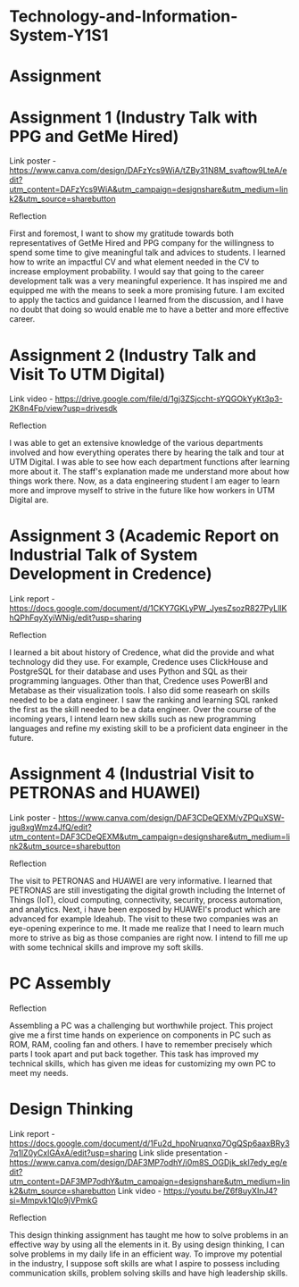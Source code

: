 # Technology-and-Information-System-Y1S1

# Assignment
# Assignment 1 (Industry Talk with PPG and GetMe Hired)

Link poster - <https://www.canva.com/design/DAFzYcs9WiA/tZBy31N8M_svaftow9LteA/edit?utm_content=DAFzYcs9WiA&utm_campaign=designshare&utm_medium=link2&utm_source=sharebutton>

Reflection

First and foremost, I want to show my gratitude towards both representatives of GetMe Hired and PPG company for the willingness to spend some time to give meaningful talk and advices to students. I learned how to write an impactful CV and what element needed in the CV to increase employment probability. I would say that going to the career development talk was a very meaningful experience. It has inspired me and equipped me with the means to seek a more promising future. I am excited to apply the tactics and guidance I learned from the discussion, and I have no doubt that doing so would enable me to have a better and more effective career.

# Assignment 2 (Industry Talk and Visit To UTM Digital)

Link video - <https://drive.google.com/file/d/1gj3ZSjccht-sYQGOkYyKt3p3-2K8n4Fp/view?usp=drivesdk>

Reflection

I was able to get an extensive knowledge of the various departments involved and how everything operates there by hearing the talk and tour at UTM Digital. I was able to see how each department functions after learning more about it. The staff's explanation made me understand more about how things work there. Now, as a data engineering student I am eager to learn more and improve myself to strive in the future like how workers in UTM Digital are. 

# Assignment 3 (Academic Report on Industrial Talk of System Development in Credence)

Link report - <https://docs.google.com/document/d/1CKY7GKLyPW_JyesZsozR827PyLllKhQPhFqyXyiWNig/edit?usp=sharing>

Reflection 

I learned a bit about history of Credence, what did the provide and what technology did they use. For example, Credence uses ClickHouse and PostgreSQL for their database and uses Python and SQL as their programming languages. Other than that, Credence uses PowerBI and Metabase as their visualization tools. I also did some reasearh on skills needed to be a data engineer. I saw the ranking and learning SQL ranked the first as the skill needed to be a data engineer. Over the course of the incoming years, I intend learn new skills such as new programming languages and refine my existing skill to be a proficient data engineer in the future. 

# Assignment 4 (Industrial Visit to PETRONAS and HUAWEI)

Link poster - <https://www.canva.com/design/DAF3CDeQEXM/vZPQuXSW-jgu8xgWmz4JfQ/edit?utm_content=DAF3CDeQEXM&utm_campaign=designshare&utm_medium=link2&utm_source=sharebutton>

Reflection

The visit to PETRONAS and HUAWEI are very informative. I learned that PETRONAS are still investigating the digital growth including the Internet of Things (IoT), cloud computing, connectivity, security, process automation, and analytics. Next, i have been exposed by HUAWEI's product which are advanced for example Ideahub. The visit to these two companies was an eye-opening experince to me. It made me realize that I need to learn much more to strive as big as those companies are right now. I intend to fill me up with some technical skills and improve my soft skills.

# PC Assembly

Reflection

Assembling a PC was a challenging but worthwhile project. This project give me a first time hands on experience on components in PC such as ROM, RAM, cooling fan and others. I have to remember precisely which parts I took apart and put back together. This task has improved my technical skills, which has given me ideas for customizing my own PC to meet my needs.

# Design Thinking

Link report - <https://docs.google.com/document/d/1Fu2d_hpoNruqnxq7OgQSp6aaxBRy37q1lZ0yCxlGAxA/edit?usp=sharing>
Link slide presentation - <https://www.canva.com/design/DAF3MP7odhY/i0m8S_OGDjk_skl7edy_eg/edit?utm_content=DAF3MP7odhY&utm_campaign=designshare&utm_medium=link2&utm_source=sharebutton>
Link video - <https://youtu.be/Z6f8uyXInJ4?si=Mmpvk1Qlo9jVPmkG>

Reflection

This design thinking assignment has taught me how to solve problems in an effective way by using all the elements in it. By using design thinking, I can solve problems in my daily life in an efficient way. To improve my potential in the industry, I suppose soft skills are what I aspire to possess including communication skills, problem solving skills and have high leadership skills.




